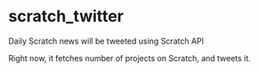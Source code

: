 # scratch_twitter
Daily Scratch news will be tweeted using Scratch API

Right now, it fetches number of projects on Scratch, and tweets it.
